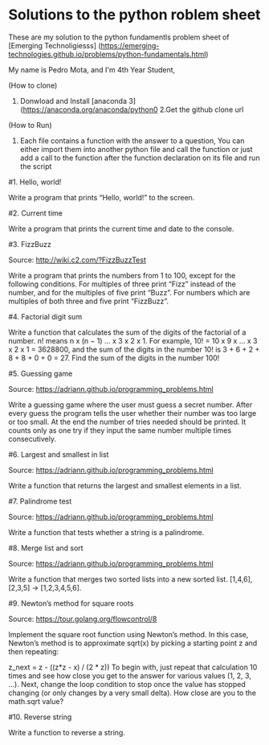 # Solutions to the python roblem sheet
These are my solution to the python fundamentls problem sheet of [Emerging Technoligiesss] (https://emerging-technologies.github.io/problems/python-fundamentals.html)

My name is Pedro Mota, and I'm 4th Year Student,

(How to clone)
1. Donwload and Install [anaconda 3] (https://anaconda.org/anaconda/python0
2.Get the github clone url

(How to Run)
1. Each file contains a function with the answer to a question,
You can either import them into another python file and call the
function or just add a call to the function after the function 
declaration on its file and run the script

#1. Hello, world!

Write a program that prints “Hello, world!” to the screen.

#2. Current time

Write a program that prints the current time and date to the console.

#3. FizzBuzz

Source: http://wiki.c2.com/?FizzBuzzTest

Write a program that prints the numbers from 1 to 100, except for the following conditions. For multiples of three print “Fizz” instead of the number, and for the multiples of five print “Buzz”. For numbers which are multiples of both three and five print “FizzBuzz”.

#4. Factorial digit sum

Write a function that calculates the sum of the digits of the factorial of a number. n! means n x (n − 1) … x 3 x 2 x 1. For example, 10! = 10 x 9 x … x 3 x 2 x 1 = 3628800, and the sum of the digits in the number 10! is 3 + 6 + 2 + 8 + 8 + 0 + 0 = 27. Find the sum of the digits in the number 100!

#5. Guessing game

Source: https://adriann.github.io/programming_problems.html

Write a guessing game where the user must guess a secret number. After every guess the program tells the user whether their number was too large or too small. At the end the number of tries needed should be printed. It counts only as one try if they input the same number multiple times consecutively.

#6. Largest and smallest in list

Source: https://adriann.github.io/programming_problems.html

Write a function that returns the largest and smallest elements in a list.

#7. Palindrome test

Source: https://adriann.github.io/programming_problems.html

Write a function that tests whether a string is a palindrome.

#8. Merge list and sort

Source: https://adriann.github.io/programming_problems.html

Write a function that merges two sorted lists into a new sorted list. [1,4,6],[2,3,5] → [1,2,3,4,5,6].

#9. Newton’s method for square roots

Source: https://tour.golang.org/flowcontrol/8

Implement the square root function using Newton’s method. In this case, Newton’s method is to approximate sqrt(x) by picking a starting point z and then repeating:

z_next = z - ((z*z - x) / (2 * z))
To begin with, just repeat that calculation 10 times and see how close you get to the answer for various values (1, 2, 3, …). Next, change the loop condition to stop once the value has stopped changing (or only changes by a very small delta). How close are you to the math.sqrt value?

#10. Reverse string

Write a function to reverse a string.